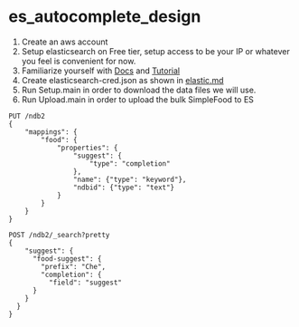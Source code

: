 # es_autocomplete_design

1. Create an aws account
2. Setup elasticsearch on Free tier, setup access to be your IP or whatever you feel is convenient for now.
3. Familiarize yourself with [Docs](https://www.elastic.co/guide/en/elasticsearch/reference/5.1/docs.html) and [Tutorial](https://www.elastic.co/guide/en/elasticsearch/guide/master/getting-started.html)
4. Create elasticsearch-cred.json as shown in [elastic.md](src/main/java/nutriscope/ndb/elastic/elastic.md)
5. Run Setup.main in order to download the data files we will use.
6. Run Upload.main in order to upload the bulk SimpleFood to ES



```$json
PUT /ndb2
{
	"mappings": {
		"food": {
			"properties": {
				"suggest": {
					"type": "completion"
				},
				"name": {"type": "keyword"},
				"ndbid": {"type": "text"}
			}
		}
	}
}

```

```$json
POST /ndb2/_search?pretty
{
    "suggest": {
      "food-suggest": {
        "prefix": "Che",
        "completion": {
          "field": "suggest"
      }
    }
  }
}

```
